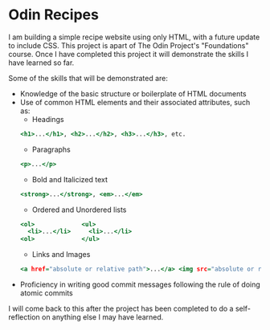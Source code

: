 # Odin Recipes

I am building a simple recipe website using only HTML, with a future update to include CSS. This project is apart of The Odin Project's "Foundations" course. Once I have completed this project it will demonstrate the skills I have learned so far. 

Some of the skills that will be demonstrated are:

- Knowledge of the basic structure or boilerplate of HTML documents
- Use of common HTML elements and their associated attributes, such as:
    - Headings 
    ```htm
    <h1>...</h1>, <h2>...</h2>, <h3>...</h3>, etc.
    ```
    - Paragraphs 
    ```htm
    <p>...</p>
    ```
    - Bold and Italicized text 
    ```htm
    <strong>...</strong>, <em>...</em>
    ```
    - Ordered and Unordered lists 
    ```htm
    <ol>             <ul>
      <li>...</li>     <li>...</li>  
    <ol>             </ul>
    ```
    - Links and Images 
    ```htm
    <a href="absolute or relative path">...</a> <img src="absolute or relative path">
    ```
- Proficiency in writing good commit messages following the rule of doing atomic commits

I will come back to this after the project has been completed to do a self-reflection on anything else I may have learned. 
